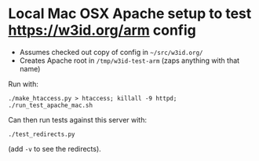 # Local Mac OSX Apache setup to test https://w3id.org/arm config

  * Assumes checked out copy of config in `~/src/w3id.org/`
  * Creates Apache root in `/tmp/w3id-test-arm` (zaps anything with that name)

Run with:

```
./make_htaccess.py > htaccess; killall -9 httpd; ./run_test_apache_mac.sh
```

Can then run tests against this server with: 

```
./test_redirects.py
```

(add `-v` to see the redirects).
